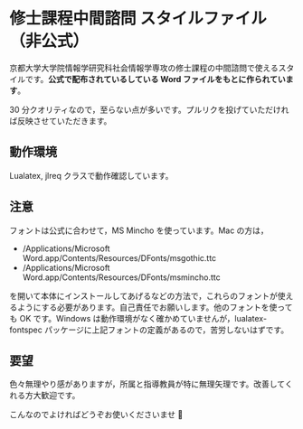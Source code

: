 # 修士課程中間諮問 スタイルファイル（非公式）

京都大学大学院情報学研究科社会情報学専攻の修士課程の中間諮問で使えるスタイルです。**公式で配布されているしている Word ファイルをもとに作られています**。

30 分クオリティなので，至らない点が多いです。プルリクを投げていただければ反映させていただきます。

## 動作環境

Lualatex, jlreq クラスで動作確認しています。

## 注意

フォントは公式に合わせて，MS Mincho を使っています。Mac の方は，

- /Applications/Microsoft Word.app/Contents/Resources/DFonts/msgothic.ttc
- /Applications/Microsoft Word.app/Contents/Resources/DFonts/msmincho.ttc

を開いて本体にインストールしてあげるなどの方法で，これらのフォントが使えるようにする必要があります。自己責任でお願いします。他のフォントを使っても OK です。Windows は動作環境がなく確かめていませんが，lualatex-fontspec パッケージに上記フォントの定義があるので，苦労しないはずです。

## 要望

色々無理やり感がありますが，所属と指導教員が特に無理矢理です。改善してくれる方大歓迎です。

こんなのでよければどうぞお使いくださいませ 🙏

